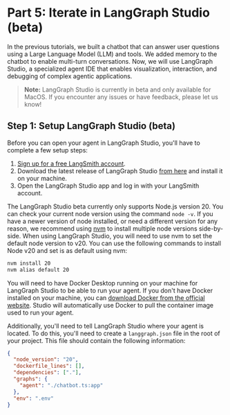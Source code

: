 # Part 5: Iterate in LangGraph Studio (beta)

In the previous tutorials, we built a chatbot that can answer user questions using a Large Language Model (LLM) and tools. We added memory to the chatbot to enable multi-turn conversations. Now, we will use LangGraph Studio, a specialized agent IDE that enables visualization, interaction, and debugging of complex agentic applications.

> **Note:** LangGraph Studio is currently in beta and only available for MacOS. If you encounter any issues or have feedback, please let us know!

## Step 1: Setup LangGraph Studio (beta)

Before you can open your agent in LangGraph Studio, you'll have to complete a few setup steps:

1. [Sign up for a free LangSmith account](https://smith.langchain.com/).
2. Download the latest release of LangGraph Studio [from here](https://github.com/langchain-ai/langgraph-studio/releases) and install it on your machine.
3. Open the LangGraph Studio app and log in with your LangSmith account.

The LangGraph Studio beta currently only supports Node.js version 20. You can check your current node version using the command `node -v`. If you have a newer version of node installed, or need a different version for any reason, we recommend using [nvm](https://github.com/nvm-sh/nvm?tab=readme-ov-file) to install multiple node versions side-by-side. When using LangGraph Studio, you will need to use nvm to set the default node version to v20. You can use the following commands to install Node v20 and set is as default using nvm:

```bash
nvm install 20
nvm alias default 20
```

You will need to have Docker Desktop running on your machine for LangGraph Studio to be able to run your agent. If you don't have Docker installed on your machine, you can [download Docker from the official website](https://www.docker.com/products/docker-desktop/). Studio will automatically use Docker to pull the container image used to run your agent.

Additionally, you'll need to tell LangGraph Studio where your agent is located. To do this, you'll need to create a `langgraph.json` file in the root of your project. This file should contain the following information:

```json
{
  "node_version": "20",
  "dockerfile_lines": [],
  "dependencies": ["."],
  "graphs": {
    "agent": "./chatbot.ts:app"
  },
  "env": ".env"
}
```
